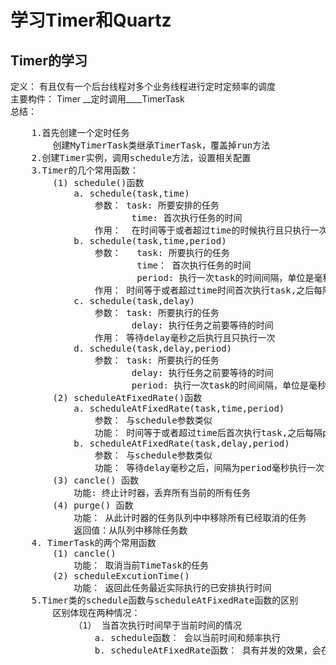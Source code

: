 <h1> 学习Timer和Quartz</h1>
<h2>Timer的学习</h2>
  定义： 有且仅有一个后台线程对多个业务线程进行定时定频率的调度<br/>
  主要构件： Timer __定时调用____TimerTask<br/>
  总结： <br/>
<pre>
    1.首先创建一个定时任务
        创建MyTimerTask类继承TimerTask，覆盖掉run方法
    2.创建Timer实例，调用schedule方法，设置相关配置
    3.Timer的几个常用函数：
        (1) schedule()函数
            a. schedule(task,time)
                参数： task: 所要安排的任务
                       time: 首次执行任务的时间
                作用：  在时间等于或者超过time的时候执行且只执行一次task
            b. schedule(task,time,period)
                参数：   task: 所要执行的任务
                        time： 首次执行任务的时间
                        period: 执行一次task的时间间隔，单位是毫秒
                作用： 时间等于或者超过time时间首次执行task,之后每隔period毫秒重复执行一次task
            c. schedule(task,delay)
                参数： task: 所要执行的任务
                       delay: 执行任务之前要等待的时间
                作用： 等待delay毫秒之后执行且只执行一次
            d. schedule(task,delay,period)
                参数： task: 所要执行的任务
                       delay: 执行任务之前要等待的时间
                       period: 执行一次task的时间间隔，单位是毫秒
        (2) scheduleAtFixedRate()函数
            a. scheduleAtFixedRate(task,time,period)
                参数： 与schedule参数类似
                功能： 时间等于或者超过time后首次执行task,之后每隔period毫秒之后重复执行一次task
            b. scheduleAtFixedRate(task,delay,period)
                参数： 与schedule参数类似
                功能： 等待delay毫秒之后，间隔为period毫秒执行一次task  
        (3) cancle() 函数
            功能: 终止计时器，丢弃所有当前的所有任务
        (4) purge() 函数
            功能： 从此计时器的任务队列中中移除所有已经取消的任务
            返回值：从队列中移除任务数    
    4. TimerTask的两个常用函数
        (1) cancle()
            功能： 取消当前TimeTask的任务
        (2) scheduleExcutionTime()
            功能： 返回此任务最近实际执行的已安排执行时间
    5.Timer类的schedule函数与scheduleAtFixedRate函数的区别
        区别体现在两种情况：
            （1） 当首次执行时间早于当前时间的情况
                a. schedule函数： 会以当前时间和频率执行
                b. scheduleAtFixedRate函数： 具有并发的效果，会在当前时间并发赶上进度，然后继续按照设置的频率执行
                        
</pre>

  
  

